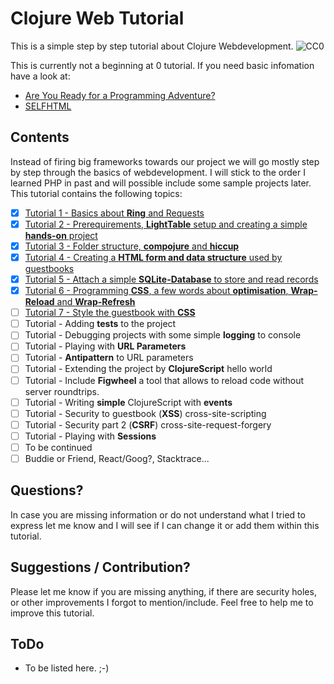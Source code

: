 # Clojure Web Tutorial
This is a simple step by step tutorial about Clojure Webdevelopment.
![CC0](http://mirrors.creativecommons.org/presskit/buttons/88x31/png/cc-zero.png)

This is currently not a beginning at 0 tutorial. If you need basic infomation have a look at:
- [Are You Ready for a Programming Adventure?](http://www.braveclojure.com/)
- [SELFHTML](https://wiki.selfhtml.org/)

## Contents
Instead of firing big frameworks towards our project we will go mostly step by step through the basics of webdevelopment. I will stick to the order I learned PHP in past and will possible include some sample projects later.
This tutorial contains the following topics:
- [x] [Tutorial 1 - Basics about **Ring** and Requests](/tutorial1/)
- [x] [Tutorial 2 - Prerequirements, **LightTable** setup and creating a simple **hands-on** project](/tutorial2/)
- [x] [Tutorial 3 - Folder structure, **compojure** and **hiccup**](/tutorial3/)
- [x] [Tutorial 4 - Creating a **HTML form and data structure** used by guestbooks](/tutorial4/)
- [x] [Tutorial 5 - Attach a simple **SQLite-Database** to store and read records](/tutorial5/)
- [x] [Tutorial 6 - Programming **CSS**, a few words about **optimisation**, **Wrap-Reload** and **Wrap-Refresh**](/tutorial6/)
- [ ] [Tutorial 7 - Style the guestbook with **CSS**](/tutorial7/)
- [ ] Tutorial  - Adding **tests** to the project
- [ ] Tutorial  - Debugging projects with some simple **logging** to console
- [ ] Tutorial  - Playing with **URL Parameters**
- [ ] Tutorial  - **Antipattern** to URL parameters
- [ ] Tutorial  - Extending the project by **ClojureScript** hello world
- [ ] Tutorial  - Include **Figwheel** a tool that allows to reload code without server roundtrips.
- [ ] Tutorial  - Writing **simple** ClojureScript with **events**
- [ ] Tutorial  - Security to guestbook (**XSS**) cross-site-scripting
- [ ] Tutorial  - Security part 2 (**CSRF**) cross-site-request-forgery
- [ ] Tutorial  - Playing with **Sessions**
- [ ] To be continued
- [ ] Buddie or Friend, React/Goog?, Stacktrace...

## Questions?
In case you are missing information or do not understand what I tried to express let me know and I will see if I can change it or add them within this tutorial.

## Suggestions / Contribution?
Please let me know if you are missing anything, if there are security holes, or other improvements I forgot to mention/include. Feel free to help me to improve this tutorial.

## ToDo
- To be listed here. ;-)